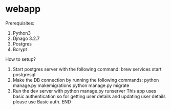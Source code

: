 # webapp

Prerequisites:

1. Python3
2. Djnago 3.2.7
3. Postgres
4. Bcrypt

How to setup?

1. Start postgres server with the following command: brew services start postgresql
2. Make the DB connection by running the following commands:
    python manage.py makemigrations
    python manage.py migrate
3. Run the dev server with python manage.py runserver
This app uses basic authentication so for getting user details and updating user details please use Basic auth.
END
